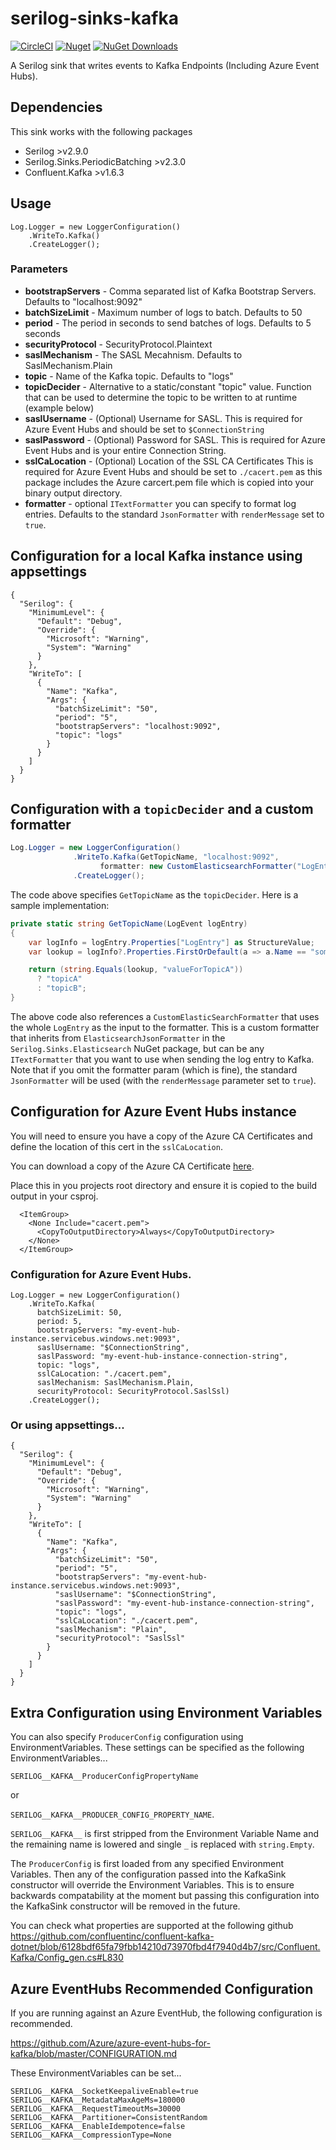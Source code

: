 # serilog-sinks-kafka

[![CircleCI](https://circleci.com/gh/jonhoare/serilog-sinks-kafka/tree/master.svg?style=svg)](https://circleci.com/gh/jonhoare/serilog-sinks-kafka/tree/master) [![Nuget](https://img.shields.io/nuget/v/serilog.sinks.confluent.kafka)](https://www.nuget.org/packages/Serilog.Sinks.Confluent.Kafka/) [![NuGet Downloads](https://img.shields.io/nuget/dt/serilog.sinks.confluent.kafka.svg)](https://www.nuget.org/packages/Serilog.Sinks.Confluent.Kafka/)

A Serilog sink that writes events to Kafka Endpoints (Including Azure Event Hubs).

## Dependencies

This sink works with the following packages

* Serilog >v2.9.0
* Serilog.Sinks.PeriodicBatching >v2.3.0
* Confluent.Kafka >v1.6.3

## Usage

```
Log.Logger = new LoggerConfiguration()
    .WriteTo.Kafka()
    .CreateLogger();
```

### Parameters
* **bootstrapServers** - Comma separated list of Kafka Bootstrap Servers. Defaults to "localhost:9092"
* **batchSizeLimit** - Maximum number of logs to batch. Defaults to 50
* **period** - The period in seconds to send batches of logs. Defaults to 5 seconds
* **securityProtocol** -  SecurityProtocol.Plaintext
* **saslMechanism** - The SASL Mecahnism. Defaults to SaslMechanism.Plain
* **topic** - Name of the Kafka topic. Defaults to "logs"
* **topicDecider** - Alternative to a static/constant "topic" value.  Function that can be used to determine the topic to be written to at runtime (example below)
* **saslUsername** - (Optional) Username for SASL. This is required for Azure Event Hubs and should be set to `$ConnectionString`
* **saslPassword** - (Optional) Password for SASL. This is required for Azure Event Hubs and is your entire Connection String.
* **sslCaLocation** - (Optional) Location of the SSL CA Certificates This is required for Azure Event Hubs and should be set to `./cacert.pem` as this package includes the Azure carcert.pem file which is copied into your binary output directory.
* **formatter** - optional `ITextFormatter` you can specify to format log entries.  Defaults to the standard `JsonFormatter` with `renderMessage` set to `true`.


## Configuration for a local Kafka instance using appsettings
```
{
  "Serilog": {
    "MinimumLevel": {
      "Default": "Debug",
      "Override": {
        "Microsoft": "Warning",
        "System": "Warning"
      }
    },
    "WriteTo": [
      {
        "Name": "Kafka",
        "Args": {
          "batchSizeLimit": "50",
          "period": "5",
          "bootstrapServers": "localhost:9092",
          "topic": "logs"
        }
      }
    ]
  }
}

```

## Configuration with a `topicDecider` and a custom formatter

```csharp
Log.Logger = new LoggerConfiguration()
              .WriteTo.Kafka(GetTopicName, "localhost:9092",
                    formatter: new CustomElasticsearchFormatter("LogEntry"));
              .CreateLogger();
```

The code above specifies `GetTopicName` as the `topicDecider`.  Here is a sample implementation:

```csharp
private static string GetTopicName(LogEvent logEntry)
{
    var logInfo = logEntry.Properties["LogEntry"] as StructureValue;
    var lookup = logInfo?.Properties.FirstOrDefault(a => a.Name == "some_property_name");

    return (string.Equals(lookup, "valueForTopicA")) 
      ? "topicA"
      : "topicB";    
}
```

The above code also references a `CustomElasticSearchFormatter` that uses the whole `LogEntry` as the input to the formatter.  This is a custom formatter that inherits from `ElasticsearchJsonFormatter` in the `Serilog.Sinks.Elasticsearch` NuGet package, but can be any `ITextFormatter` that you want to use when sending the log entry to Kafka.  Note that if you omit the formatter param (which is fine), the standard `JsonFormatter` will be used (with the `renderMessage` parameter set to `true`).


## Configuration for Azure Event Hubs instance

You will need to ensure you have a copy of the Azure CA Certificates and define the location of this cert in the `sslCaLocation`.

You can download a copy of the Azure CA Certificate [here](./certs/cacert.pem).

Place this in you projects root directory and ensure it is copied to the build output in your csproj.

```
  <ItemGroup>
    <None Include="cacert.pem">
      <CopyToOutputDirectory>Always</CopyToOutputDirectory>
    </None>
  </ItemGroup>
```

### Configuration for Azure Event Hubs.
```
Log.Logger = new LoggerConfiguration()
    .WriteTo.Kafka(
      batchSizeLimit: 50,
      period: 5,
      bootstrapServers: "my-event-hub-instance.servicebus.windows.net:9093",
      saslUsername: "$ConnectionString",
      saslPassword: "my-event-hub-instance-connection-string",
      topic: "logs",
      sslCaLocation: "./cacert.pem",
      saslMechanism: SaslMechanism.Plain,
      securityProtocol: SecurityProtocol.SaslSsl)
    .CreateLogger();
```

### Or using appsettings...
```
{
  "Serilog": {
    "MinimumLevel": {
      "Default": "Debug",
      "Override": {
        "Microsoft": "Warning",
        "System": "Warning"
      }
    },
    "WriteTo": [
      {
        "Name": "Kafka",
        "Args": {
          "batchSizeLimit": "50",
          "period": "5",
          "bootstrapServers": "my-event-hub-instance.servicebus.windows.net:9093",
          "saslUsername": "$ConnectionString",
          "saslPassword": "my-event-hub-instance-connection-string",
          "topic": "logs",
          "sslCaLocation": "./cacert.pem",
          "saslMechanism": "Plain",
          "securityProtocol": "SaslSsl"
        }
      }
    ]
  }
}

```

## Extra Configuration using Environment Variables

You can also specify `ProducerConfig` configuration using EnvironmentVariables.
These settings can be specified as the following EnvironmentVariables...

`SERILOG__KAFKA__ProducerConfigPropertyName`

or

`SERILOG__KAFKA__PRODUCER_CONFIG_PROPERTY_NAME`.

`SERILOG__KAFKA__` is first stripped from the Environment Variable Name and the remaining name is lowered and single `_` is replaced with `string.Empty`.

The `ProducerConfig` is first loaded from any specified Environment Variables. Then any of the configuration passed into the KafkaSink constructor will override the Environment Variables.
This is to ensure backwards compatability at the moment but passing this configuration into the KafkaSink constructor will be removed in the future.

You can check what properties are supported at the following github https://github.com/confluentinc/confluent-kafka-dotnet/blob/6128bdf65fa79fbb14210d73970fbd4f7940d4b7/src/Confluent.Kafka/Config_gen.cs#L830


## Azure EventHubs Recommended Configuration
If you are running against an Azure EventHub, the following configuration is recommended. 

https://github.com/Azure/azure-event-hubs-for-kafka/blob/master/CONFIGURATION.md

These EnvironmentVariables can be set...

```
SERILOG__KAFKA__SocketKeepaliveEnable=true
SERILOG__KAFKA__MetadataMaxAgeMs=180000
SERILOG__KAFKA__RequestTimeoutMs=30000
SERILOG__KAFKA__Partitioner=ConsistentRandom
SERILOG__KAFKA__EnableIdempotence=false
SERILOG__KAFKA__CompressionType=None
```        
